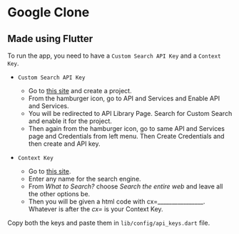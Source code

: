 # Google Clone

## Made using Flutter

To run the app, you need to have a `Custom Search API Key` and a `Context Key`.

- `Custom Search API Key`
  - Go to [this site](https://console.cloud.google.com/) and create a project.
  - From the hamburger icon, go to API and Services and Enable API and Services.
  - You will be redirected to API Library Page. Search for Custom Search and enable it for the project.
  - Then again from the hamburger icon, go to same API and Services page and Credentials from left menu. Then Create Credentials and then create and API key.


- `Context Key`
  - Go to [this site](https://programmablesearchengine.google.com/controlpanel/create).
  - Enter any name for the search engine.
  - From *What to Search?* choose *Search the entire web* and leave all the other options be.
  - Then you will be given a html code with cx=________________. Whatever is after the *cx=* is your Context Key.

Copy both the keys and paste them in `lib/config/api_keys.dart` file.
